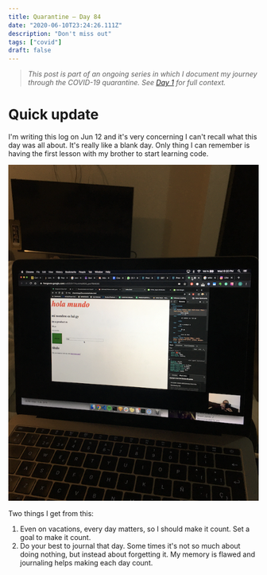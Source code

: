 ```yaml
---
title: Quarantine — Day 84
date: "2020-06-10T23:24:26.111Z"
description: "Don't miss out"
tags: ["covid"]
draft: false
---
```


> *This post is part of an ongoing series in which I document my journey through the COVID-19 quarantine. See [Day 1](/quarantine/quarantine-day-1) for full context.*

<div class="divider"></div>

# Quick update

I'm writing this log on Jun 12 and it's very concerning I can't recall what this day was all about. It's really like a blank day. Only thing I can remember is having the first lesson with my brother to start learning code.

![compu](compu.png)

Two things I get from this:

1. Even on vacations, every day matters, so I should make it count. Set a goal to make it count.
2. Do your best to journal that day. Some times it's not so much about doing nothing, but instead about forgetting it. My memory is flawed and journaling helps making each day count.
